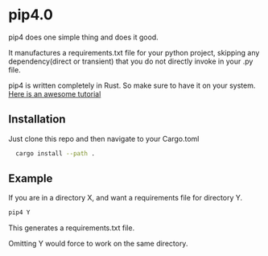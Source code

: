 
# pip4.0

pip4 does one simple thing and does it good.

It manufactures a requirements.txt file for your python project, skipping any dependency(direct or transient) that you do not directly invoke in your .py file.

pip4 is written completely in Rust. So make sure to have it on your system. [Here is an awesome tutorial](https://www.rust-lang.org/tools/install)


## Installation

Just clone this repo and then navigate to your Cargo.toml

```bash
  cargo install --path .
```
    
## Example

If you are in a directory X, and want a requirements file for directory Y.

```bash 
pip4 Y
```

This generates a requirements.txt file.

Omitting Y would force to work on the same directory.

